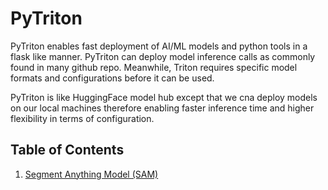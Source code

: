 # PyTriton

PyTriton enables fast deployment of AI/ML models and python tools in a flask like manner. PyTriton can deploy model inference calls as commonly found in many github repo. Meanwhile, Triton requires specific model formats and configurations before it can be used.

PyTriton is like HuggingFace model hub except that we cna deploy models on our local machines therefore enabling faster inference time and higher flexibility in terms of configuration.

## Table of Contents

1. [Segment Anything Model (SAM)](https://github.com/roatienza/mlops/tree/main/triton/sam)
